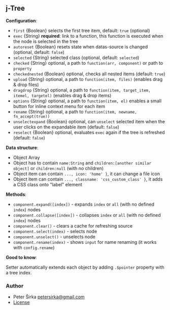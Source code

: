 ## j-Tree

__Configuration__:

- `first` {Boolean} selects the first tree item, default: `true` (optional)
- `exec` {String} __required__: link to a function, this function is executed when the node is selected in the tree
- `autoreset` {Boolean} resets state when datas-source is changed (optional, default: `false`)
- `selected` {String} selected class (optional, default: `selected`)
- `checked` {String} optional, a path to `function(arr, component)` or path to `property`
- `checkednested` {Boolean} optional, checks all nested items (default: `true`)
- `upload` {String} optional, a path to `function(item, files)` (enables drag & drop files)
- `dragdrop` {String} optional, a path to `function(item, target_item, itemel, targetel)` (enables drag & drop items)
- `options` {String} optional, a path to `function(item, el)` enables a small button for inline context menu for each item
- `rename` {String} optional, a path to `function(item, newname, fn_accept(true))`
- `unselectexpand` {Boolean} optional, can `unselect` selected item when the user clicks on the expandable item (default: `false`)
- `reselect` {Boolean} optional, evaluates `exec` again if the tree is refreshed (default: `false`)

__Data structure__:

- Object Array
- Object has to contain `name:String` and `children:[another similar object]` or `children:null` (with no children)
- Object item can contain `..., icon: 'home' }`, it can change a file icon
- Object item can contain `..., classname: 'css_custom_class' }`, it adds a CSS class onto "label" element

__Methods__:

- `component.expand([index])` - expands `index` or `all` (with no defined `index`) nodes
- `component.collapse([index])` - collapses `index` or `all` (with no defined `index`) nodes
- `component.clear()` - clears a cache for refreshing source
- `component.select(index)` - selects node
- `component.unselect()` - unselects node
- `component.rename(index)` - shows `input` for name renaming (it works with `config.rename`)

__Good to know__:

Setter automatically extends each object by adding `.$pointer` property with a tree index.

### Author

- Peter Širka <petersirka@gmail.com>
- [License](https://www.totaljs.com/license/)